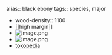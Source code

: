 alias:: black ebony
tags:: species, major

- wood-density:: 1100
- [[high margin]]
- ![image.png](https://peach-geographical-bat-397.mypinata.cloud/ipfs/QmPMViywfC3JrmbHHGDMyDsWJ2Wu8yPwtC1XbmVfE9Pz9i)
- ![image.png](https://peach-geographical-bat-397.mypinata.cloud/ipfs/QmbQauXE9HxDStGCLbovqpg8omCdCevU5U76CEqBxNMyKG)
- [tokopedia](https://www.tokopedia.com/agropurworejo/bibit-tanaman-kayu-hitam-eboni-black-ebony-kualitas-super?extParam=ivf%3Dfalse%26src%3Dsearch)